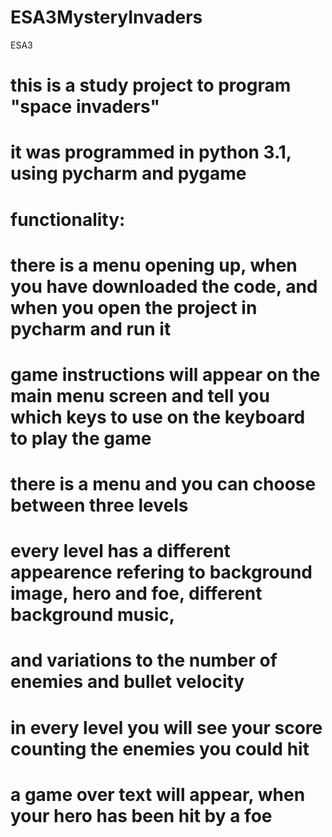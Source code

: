 # ESA3MysteryInvaders
ESA3




# this is a study project to program "space invaders"
# it was programmed in python 3.1, using pycharm and pygame
# functionality:
# there is a menu opening up, when you have downloaded the code, and when you open the project in pycharm and run it
# game instructions will appear on the main menu screen and tell you which keys to use on the keyboard to play the game
# there is a menu and you can choose between three levels
# every level has a different appearence refering to background image, hero and foe, different background music,
# and variations to the number of enemies and bullet velocity
# in every level you will see your score counting the enemies you could hit
# a game over text will appear, when your hero has been hit by a foe


